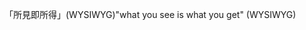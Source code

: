 <span data-ttu-id="8bb8c-101">「所見即所得」(WYSIWYG)</span><span class="sxs-lookup"><span data-stu-id="8bb8c-101">"what you see is what you get" (WYSIWYG)</span></span>